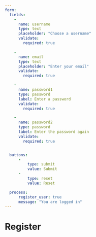 ```yaml
---
form:
  fields:
    -
      name: username
      type: text
      placeholder: "Choose a username"
      validate:
        required: true

    -
      name: email
      type: text
      placeholder: "Enter your email"
      validate:
        required: true

    -
      name: password1
      type: password
      label: Enter a password
      validate:
        required: true

    -
      name: password2
      type: password
      label: Enter the password again
      validate:
        required: true


  buttons:
      -
          type: submit
          value: Submit
      -
          type: reset
          value: Reset

  process:
      register_user: true
      message: "You are logged in"
---
```


# Register

